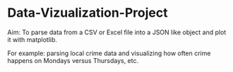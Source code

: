 # Data-Vizualization-Project
 
 Aim: To parse data from a CSV or Excel file into a JSON like object and plot it with matplotlib. 
 
 For example: parsing local crime data and visualizing how often crime happens on Mondays versus Thursdays, etc.
 
